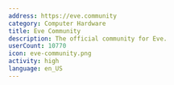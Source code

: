 ```yaml
---
address: https://eve.community
category: Computer Hardware
title: Eve Community
description: The official community for Eve.
userCount: 10770
icon: eve-community.png
activity: high
language: en_US
---
```

